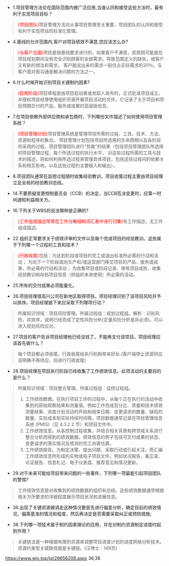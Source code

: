 * 1.项目管理方法论在国际范围内被广泛应用,当谁认同和接受这些方法时，最有利于实现项目目标？
> <font color=red>(项目团队)</font>项目管理方法对从事项目管理至关重要，项目团队的认同和接受有利于实现项目的标准化管理。


* 4.基线的允许范围内,客户对项目绩效不满意,您应该怎么办?
> <font color=red>(与客户见面)</font>项目是按基线要求进行的，如果客户不满意，其原因可能是在项目规划期间没有完全识别顾客的全部需求，导致范围定义的缺失，或客户又有新的想法和需求。
客户能说出来的需求一般仅占实际需求的20％。与客户面对面沟通是解决问题的方法之一。

* 6.什么时候开始识别项目关键制约因素?
> <font color=red>(启用阶段)</font>项目章程是由项目启动者或发起人发布的，正式批准项目成立，并授权项目经理使用组织资源开展项目活动的文件。它记录了关于项目和项目预期交付的产品、服务或成果的高层级信息。

* 7.在项目依赖外部供应商和承包商时，下列哪份文件描述了如何使用项目管理系统？
> <font color=red>(项目管理计划)</font>项目管理系统是管理项目所需的过程、工具、技术、方法、资源和程序的集合。
项目管理计划包括项目所选用的生命周期以及各阶段将采用的过程，项目管理团队进行“剪裁”的结果（包括项目管理团队所选择的项目管理过程，每个所选过程的执行水平，
对这些过程所需的工具与技术的描述，将如何利用所选过程来管理具体项目，包括这些过程间的依赖关系和相互影响，以及这些过程的主要输入和输出）。

* 8.项目团队通常在监控过程随时收集经验教训，项目收尾过程主要由项目经理立足全局的经验教训总结。

* 14.不要质疑变更控制委员会（CCB）的决定，当CCB否决变更时，应第一时间通知利益相关方。
* 16.下列关于WBS的说法哪种是正确的?
> <font color=red>(工作组成描述常常在工作分解结构词汇表中进行归集)</font>有工作描述，无工作组成描述。

* 22.组织正常要求关于绩效评审的文件以及每个完成项目的经验教训。这些属于下列哪一个过程的工具和技术？
> <font color=red>(行政收尾)</font>包括：为达到阶段或项目的完工或退出标准所必需的行动和活动；
> 为向下一个阶段或向生产和/或运营部门移交项目的产品、服务或成果，所必需的行动和活动；
> 为收集项目或阶段记录、审核项目成败、收集经验教训和存档项目信息（供组织未来使用）所必需的活动。

* 25.所有的交付成果必须能量化。

* 26.项目经理很高兴公司在新地区取得项目。项目经理识别了该项目风险并予以排序。项目经理接下来应采取下列哪项行动？
> 所属知识领域：项目风险管理。所属过程组：规划过程组。解析：识别风险，并排序，说明已经完成了定性风险分析(定量风险分析是非必须)。可以进入规划风险应对。

* 27.项目的客户告诉项目经理他已经没钱了，不能再支付该项目。项目经理应该首先做什么？
> 每个项目都必须收尾，行政收尾给执行机构带来好处.(客户端停止资源供应且明确不再供应，则进行行政收尾)

* 28.项目经理在项目执行阶段已经收集了工作绩效信息。此项活动的主要目的是什么？
>所属知识领域：项目整合管理。所属过程组：监控过程组。
> 1. 工作绩效数据。在执行项目工作的过程中，从每个正在执行的活动中收集到的原始观察结果和测量值。例如工作完成百分比、质量和技术绩效测量结果、进度计划活动的开始和结束日期、变更请求的数量、缺陷的数量、实际成本和实际持续时间等。项目数据通常记录在项目管理信息系统 (PMIS)（见 4.3.2.2 节）和项目文件中。  
> 2. 工作绩效信息。从各控制过程收集，并结合相关背景和跨领域关系进行整合分析而得到的绩效数据。绩效信息的例子包括可交付成果的状态、变更请求的落实情况及预测的完工尚需估算。  
> 3. 工作绩效报告。为制定决策、提出问题、采取行动或引起关注，而汇编工作绩效信息所形成的实物或电子项目文件。例如状况报告、备忘录、论证报告、信息札记、电子仪表盘、推荐意见和情况更新。  

* 29.对于未来可能给项目带来问题的一些事件，下列哪一项最能引起项目团队的警惕?
> 工作绩效信息是对收集到的绩效数据的组织和总结。这些绩效数据通常根据相关方所要求的详细程度展示项目状况和进展信息。

* 36.出现了关键资源被调走这种情况要首先进行偏差分析，确定目前的绩效情况，偏离基准的情况和程度，然后再决定是否需要采取纠正或预防措施;

* 38.下列哪一项技术属于制约因素理论的应用，并在对制约资源制定进度时起到作用？
> 关键链法是一种根据有限的资源来调整项目进度计划的进度网络分析技术。资源约束型关键路径就是关键链。(汪博士：149页)

https://www.wjx.top/jq/26656208.aspx
36,38
